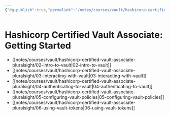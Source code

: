 ```yaml
---
{"dg-publish":true,"permalink":"/notes/courses/vault/hashicorp-certified-vault-associate-pluralsight/readme/"}
---
```

# Hashicorp Certified Vault Associate: Getting Started

- [[notes/courses/vault/hashicorp-certified-vault-associate-pluralsight/02-intro-to-vault|02-intro-to-vault]]
- [[notes/courses/vault/hashicorp-certified-vault-associate-pluralsight/03-interacting-with-vault|03-interacting-with-vault]]
- [[notes/courses/vault/hashicorp-certified-vault-associate-pluralsight/04-authenticating-to-vault|04-authenticating-to-vault]]
- [[notes/courses/vault/hashicorp-certified-vault-associate-pluralsight/05-configuring-vault-policies|05-configuring-vault-policies]]
- [[notes/courses/vault/hashicorp-certified-vault-associate-pluralsight/06-using-vault-tokens|06-using-vault-tokens]]